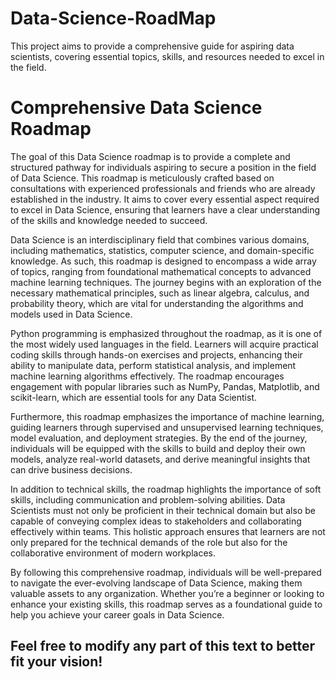 # Data-Science-RoadMap
This project aims to provide a comprehensive guide for aspiring data scientists, covering essential topics, skills, and resources needed to excel in the field. 

# Comprehensive Data Science Roadmap

The goal of this Data Science roadmap is to provide a complete and structured pathway for individuals aspiring to secure a position in the field of Data Science. This roadmap is meticulously crafted based on consultations with experienced professionals and friends who are already established in the industry. It aims to cover every essential aspect required to excel in Data Science, ensuring that learners have a clear understanding of the skills and knowledge needed to succeed.

Data Science is an interdisciplinary field that combines various domains, including mathematics, statistics, computer science, and domain-specific knowledge. As such, this roadmap is designed to encompass a wide array of topics, ranging from foundational mathematical concepts to advanced machine learning techniques. The journey begins with an exploration of the necessary mathematical principles, such as linear algebra, calculus, and probability theory, which are vital for understanding the algorithms and models used in Data Science.

Python programming is emphasized throughout the roadmap, as it is one of the most widely used languages in the field. Learners will acquire practical coding skills through hands-on exercises and projects, enhancing their ability to manipulate data, perform statistical analysis, and implement machine learning algorithms effectively. The roadmap encourages engagement with popular libraries such as NumPy, Pandas, Matplotlib, and scikit-learn, which are essential tools for any Data Scientist.

Furthermore, this roadmap emphasizes the importance of machine learning, guiding learners through supervised and unsupervised learning techniques, model evaluation, and deployment strategies. By the end of the journey, individuals will be equipped with the skills to build and deploy their own models, analyze real-world datasets, and derive meaningful insights that can drive business decisions.

In addition to technical skills, the roadmap highlights the importance of soft skills, including communication and problem-solving abilities. Data Scientists must not only be proficient in their technical domain but also be capable of conveying complex ideas to stakeholders and collaborating effectively within teams. This holistic approach ensures that learners are not only prepared for the technical demands of the role but also for the collaborative environment of modern workplaces.

By following this comprehensive roadmap, individuals will be well-prepared to navigate the ever-evolving landscape of Data Science, making them valuable assets to any organization. Whether you’re a beginner or looking to enhance your existing skills, this roadmap serves as a foundational guide to help you achieve your career goals in Data Science.

## Feel free to modify any part of this text to better fit your vision!
